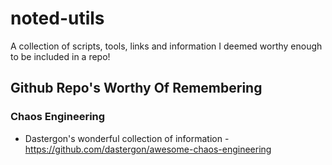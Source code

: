 # noted-utils
A collection of scripts, tools, links and information I deemed worthy enough to be included in a repo!


## Github Repo's Worthy Of Remembering
### Chaos Engineering
- Dastergon's wonderful collection of information - https://github.com/dastergon/awesome-chaos-engineering

